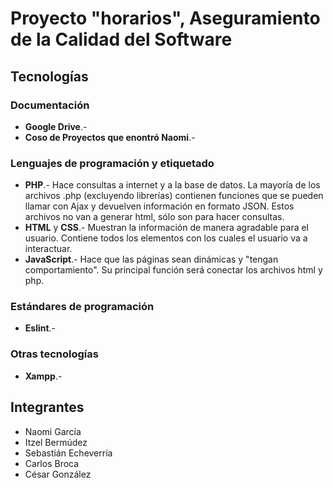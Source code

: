# Proyecto "horarios", Aseguramiento de la Calidad del Software
<!-- TODO: Agregar descripción -->
## Tecnologías
<!-- Nota: Hay que agregar descripciones de cada tecnología -->
### Documentación
+ **Google Drive**.-
+ **Coso de Proyectos que enontró Naomi**.- <!-- Cambiar nombre xd -->

### Lenguajes de programación y etiquetado
+ **PHP**.- Hace consultas a internet y a la base de datos. La mayoría de los archivos .php (excluyendo librerías) contienen funciones que se pueden llamar con Ajax y devuelven información en formato JSON. Estos archivos no van a generar html, sólo son para hacer consultas.
+ **HTML** y **CSS**.- Muestran la información de manera agradable para el usuario. Contiene todos los elementos con los cuales el usuario va a interactuar.
+ **JavaScript**.- Hace que las páginas sean dinámicas y "tengan comportamiento". Su principal función será conectar los archivos html y php.

### Estándares de programación
+ **Eslint**.-

### Otras tecnologías
<!-- TODO: Categorizar las enlistadas en esta sección -->
+ **Xampp**.-

## Integrantes
<!-- TODO: Incluir links a sus perfiles de GitHub -->
+ Naomi García
+ Itzel Bermúdez
+ Sebastián Echeverría
+ Carlos Broca
+ César González
